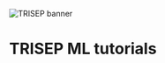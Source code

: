 ![TRISEP banner](https://www.trisep.ca/wp-content/uploads/2019/02/trisep_logo.png)

# TRISEP ML tutorials
